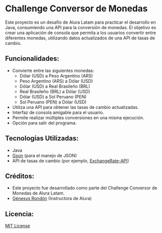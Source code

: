 # Challenge Conversor de Monedas

Este proyecto es un desafío de Alura Latam para practicar el desarrollo en Java, consumiendo una API para la conversión de monedas. El objetivo es crear una aplicación de consola que permita a los usuarios convertir entre diferentes monedas, utilizando datos actualizados de una API de tasas de cambio.

## Funcionalidades:

*   Convierte entre las siguientes monedas:
    *   Dólar (USD) a Peso Argentino (ARS)
    *   Peso Argentino (ARS) a Dólar (USD)
    *   Dólar (USD) a Real Brasileño (BRL)
    *   Real Brasileño (BRL) a Dólar (USD)
    *   Dólar (USD) a Sol Peruano (PEN)
    *   Sol Peruano (PEN) a Dólar (USD)
*   Utiliza una API para obtener las tasas de cambio actualizadas.
*   Interfaz de consola amigable para el usuario.
*   Permite realizar múltiples conversiones en una misma ejecución.
*   Opción para salir del programa.

## Tecnologías Utilizadas:

*   Java
*   [Gson](https://github.com/google/gson) (para el manejo de JSON)
*   API de tasas de cambio (por ejemplo, [ExchangeRate-API](https://www.exchangerate-api.com/))


## Créditos:

*   Este proyecto fue desarrollado como parte del Challenge Conversor de Monedas de Alura Latam.
*   [Génesys Rondón](https://www.aluracursos.com/) (Instructora de Alura)

## Licencia:

[MIT License](LICENSE)
